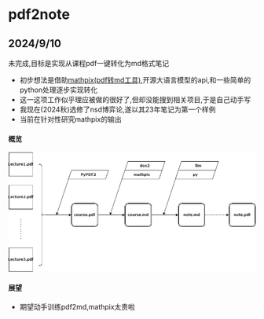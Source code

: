 # pdf2note
## 2024/9/10
未完成,目标是实现从课程pdf一键转化为md格式笔记
- 初步想法是借助[mathpix(pdf转md工具)](https://snip.mathpix.com/),开源大语言模型的api,和一些简单的python处理逐步实现转化
- 这一这项工作似乎理应被做的很好了,但却没能搜到相关项目,于是自己动手写
- 我现在(2024秋)选修了nsd博弈论,遂以其23年笔记为第一个样例
- 当前在针对性研究mathpix的输出
#### 概览
<img src="idea.png" weight = 500>

#### 展望
- 期望动手训练pdf2md,mathpix太贵啦

